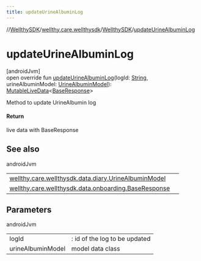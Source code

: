 ```yaml
---
title: updateUrineAlbuminLog
---
```

//[WellthySDK](../../../index.html)/[wellthy.care.wellthysdk](../index.html)/[WellthySDK](index.html)/[updateUrineAlbuminLog](update-urine-albumin-log.html)



# updateUrineAlbuminLog



[androidJvm]\
open override fun [updateUrineAlbuminLog](update-urine-albumin-log.html)(logId: [String](https://kotlinlang.org/api/latest/jvm/stdlib/kotlin/-string/index.html), urineAlbuminModel: [UrineAlbuminModel](../../wellthy.care.wellthysdk.data.diary/-urine-albumin-model/index.html)): [MutableLiveData](https://developer.android.com/reference/kotlin/androidx/lifecycle/MutableLiveData.html)&lt;[BaseResponse](../../wellthy.care.wellthysdk.data.onboarding/-base-response/index.html)&gt;



Method to update UrineAlbumin log



#### Return



live data with BaseResponse



## See also


androidJvm

| | |
|---|---|
| [wellthy.care.wellthysdk.data.diary.UrineAlbuminModel](../../wellthy.care.wellthysdk.data.diary/-urine-albumin-model/index.html) |  |
| [wellthy.care.wellthysdk.data.onboarding.BaseResponse](../../wellthy.care.wellthysdk.data.onboarding/-base-response/index.html) |  |



## Parameters


androidJvm

| | |
|---|---|
| logId | : id of the log to be updated |
| urineAlbuminModel | model data class |




